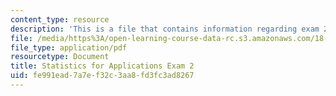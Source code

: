 ```yaml
---
content_type: resource
description: 'This is a file that contains information regarding exam 2. '
file: /media/https%3A/open-learning-course-data-rc.s3.amazonaws.com/18-443-statistics-for-applications-spring-2015/fe991ead7a7ef32c3aa8fd3fc3ad8267_MIT18_443S15_Exam2.pdf
file_type: application/pdf
resourcetype: Document
title: Statistics for Applications Exam 2
uid: fe991ead-7a7e-f32c-3aa8-fd3fc3ad8267
---
```

